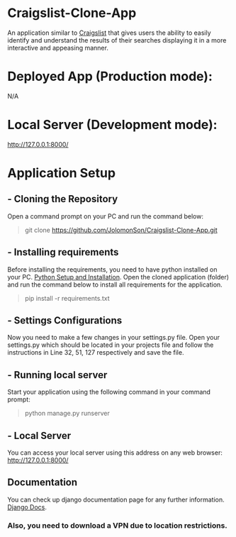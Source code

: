 # Craigslist-Clone-App
An application similar to [Craigslist](https://losangeles.craigslist.org/) that gives users the ability to easily identify and understand the results of their searches displaying it in a more interactive and appeasing manner.

# Deployed App (Production mode):
N/A
# Local Server (Development mode):
http://127.0.0.1:8000/
# Application Setup
## - Cloning the Repository
Open a command prompt on your PC and run the command below:
> git clone https://github.com/JolomonSon/Craigslist-Clone-App.git
## - Installing requirements
Before installing the requirements, you need to have python installed on your PC.
[Python Setup and Installation](https://realpython.com/installing-python/).
Open the cloned application (folder) and run the command below to install all requirements for the application.
> pip install -r requirements.txt
## - Settings Configurations
Now you need to make a few changes in your settings.py file. 
Open your settings.py which should be located in your projects file and follow the instructions in Line 32, 51, 127 respectively and save the file.
## - Running local server
Start your application using the following command in your command prompt:
> python manage.py runserver
## - Local Server
You can access your local server using this address on any web browser:
http://127.0.0.1:8000/
## Documentation
You can check up django documentation page for any further information.
[Django Docs](https://docs.djangoproject.com/en/4.0/).

### Also, you need to download a VPN due to location restrictions.
